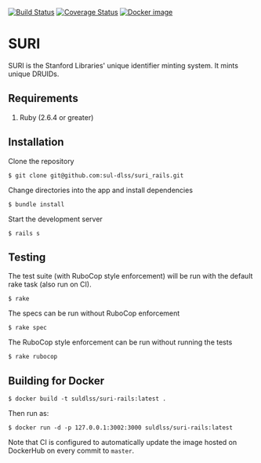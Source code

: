 [![Build Status](https://travis-ci.org/sul-dlss/suri_rails.svg?branch=master)](https://travis-ci.org/sul-dlss/suri_rails)
[![Coverage Status](https://coveralls.io/repos/sul-dlss/suri_rails/badge.svg)](https://coveralls.io/r/sul-dlss/suri_rails)
[![Docker image](https://images.microbadger.com/badges/image/suldlss/suri-rails.svg)](https://microbadger.com/images/suldlss/suri-rails "Get your own image badge on microbadger.com")

# SURI

SURI is the Stanford Libraries' unique identifier minting system. It mints unique DRUIDs.

## Requirements

1. Ruby (2.6.4 or greater)

## Installation

Clone the repository

    $ git clone git@github.com:sul-dlss/suri_rails.git

Change directories into the app and install dependencies

    $ bundle install

Start the development server

    $ rails s

## Testing

The test suite (with RuboCop style enforcement) will be run with the default rake task (also run on CI).

    $ rake

The specs can be run without RuboCop enforcement

    $ rake spec

The RuboCop style enforcement can be run without running the tests

    $ rake rubocop

## Building for Docker

```shell
$ docker build -t suldlss/suri-rails:latest .
```

Then run as:
```shell
$ docker run -d -p 127.0.0.1:3002:3000 suldlss/suri-rails:latest
```

Note that CI is configured to automatically update the image hosted on DockerHub on every commit to `master`.
